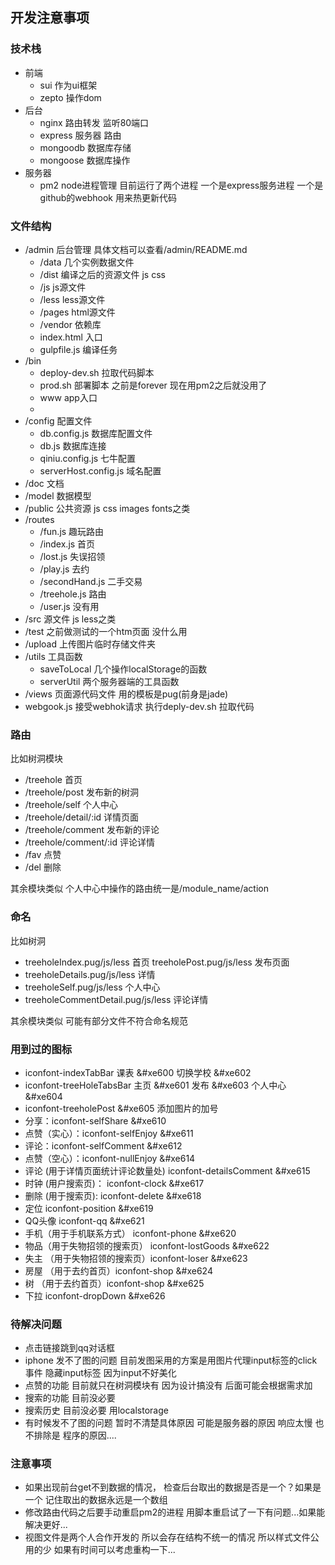 ##  开发注意事项


### 技术栈
+ 前端
  * sui  作为ui框架
  * zepto  操作dom
+ 后台
  * nginx 路由转发 监听80端口
  * express  服务器 路由
  * mongoodb  数据库存储
  * mongoose  数据库操作
+ 服务器
  + pm2 node进程管理   目前运行了两个进程 一个是express服务进程 一个是github的webhook  用来热更新代码


### 文件结构
  + /admin  后台管理 具体文档可以查看/admin/README.md
    + /data  几个实例数据文件
    + /dist  编译之后的资源文件  js css
    + /js  js源文件
    + /less  less源文件
    + /pages  html源文件
    + /vendor 依赖库
    + index.html  入口
    + gulpfile.js  编译任务
  + /bin
    + deploy-dev.sh  拉取代码脚本
    + prod.sh 部署脚本  之前是forever 现在用pm2之后就没用了
    + www  app入口
    +
  + /config  配置文件
    + db.config.js  数据库配置文件
    + db.js  数据库连接
    + qiniu.config.js  七牛配置
    + serverHost.config.js 域名配置
  + /doc  文档
  + /model  数据模型
  + /public  公共资源 js css images fonts之类
  + /routes
    + /fun.js  趣玩路由
    + /index.js 首页
    + /lost.js  失误招领
    + /play.js 去约
    + /secondHand.js  二手交易
    + /treehole.js  路由
    + /user.js  没有用
  + /src  源文件  js  less之类
  + /test  之前做测试的一个htm页面 没什么用
  + /upload  上传图片临时存储文件夹
  + /utils  工具函数
    + saveToLocal  几个操作localStorage的函数
    + serverUtil  两个服务器端的工具函数
  + /views  页面源代码文件  用的模板是pug(前身是jade)
  + webgook.js  接受webhok请求  执行deply-dev.sh  拉取代码

### 路由

比如树洞模块

+ /treehole  首页
+ /treehole/post  发布新的树洞
+ /treehole/self  个人中心
+ /treehole/detail/:id  详情页面
+ /treehole/comment 发布新的评论
+ /treehole/comment/:id  评论详情
+ /fav  点赞
+ /del  删除

其余模块类似  个人中心中操作的路由统一是/module_name/action

### 命名

比如树洞

+ treeholeIndex.pug/js/less  首页  treeholePost.pug/js/less  发布页面
+ treeholeDetails.pug/js/less 详情
+ treeholeSelf.pug/js/less  个人中心
+ treeholeCommentDetail.pug/js/less  评论详情

其余模块类似  可能有部分文件不符合命名规范


###  用到过的图标

+ iconfont-indexTabBar   课表   &#xe600 切换学校  &#xe602
+ iconfont-treeHoleTabsBar  主页  &#xe601  发布  &#xe603 个人中心  &#xe604
+ iconfont-treeholePost  &#xe605   添加图片的加号
+ 分享：iconfont-selfShare &#xe610
+ 点赞（实心）：iconfont-selfEnjoy &#xe611
+ 评论：iconfont-selfComment &#xe612
+ 点赞（空心）：iconfont-nullEnjoy &#xe614
+ 评论 (用于详情页面统计评论数量处) iconfont-detailsComment &#xe615
+ 时钟 (用户搜索页)： iconfont-clock &#xe617
+ 删除 (用于搜索页): iconfont-delete &#xe618
+ 定位 iconfont-position &#xe619
+ QQ头像 iconfont-qq &#xe621
+ 手机（用于手机联系方式） iconfont-phone &#xe620
+ 物品（用于失物招领的搜索页） iconfont-lostGoods &#xe622
+ 失主 （用于失物招领的搜索页）iconfont-loser &#xe623
+ 房屋 （用于去约首页）iconfont-shop &#xe624
+ 树 （用于去约首页）iconfont-shop &#xe625
+ 下拉 iconfont-dropDown &#xe626

### 待解决问题

+ 点击链接跳到qq对话框
+ iphone  发不了图的问题 目前发图采用的方案是用图片代理input标签的click事件  隐藏input标签 因为input不好美化
+ 点赞的功能 目前就只在树洞模块有 因为设计搞没有 后面可能会根据需求加
+ 搜索的功能  目前没必要
+ 搜索历史 目前没必要 用localstorage
+ 有时候发不了图的问题  暂时不清楚具体原因  可能是服务器的原因 响应太慢  也不排除是
  程序的原因....



###  注意事项

+ 如果出现前台get不到数据的情况， 检查后台取出的数据是否是一个？如果是一个 记住取出的数据永远是一个数组
+ 修改路由代码之后要手动重启pm2的进程  用脚本重启试了一下有问题...如果能解决更好...
+ 视图文件是两个人合作开发的  所以会存在结构不统一的情况 所以样式文件公用的少  如果有时间可以考虑重构一下...
